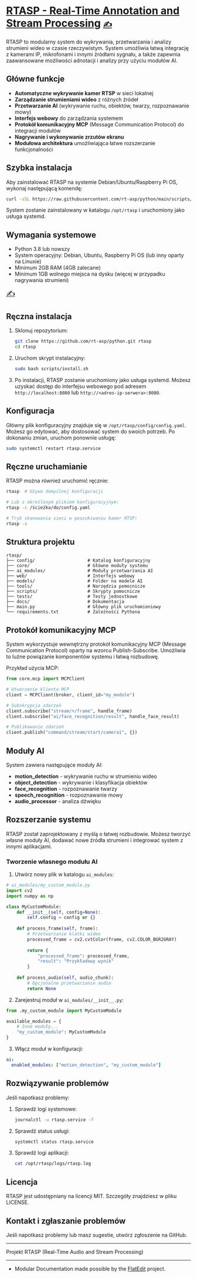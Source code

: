 
# [RTASP - Real-Time Annotation and Stream Processing](http://www.rtasp.com) [<span style='font-size:20px;'>&#x270D;</span>](git@github.com:rt-asp/python/edit/main/docs/README.md)

RTASP to modularny system do wykrywania, przetwarzania i analizy strumieni wideo w czasie rzeczywistym. System umożliwia łatwą integrację z kamerami IP, mikrofonami i innymi źródłami sygnału, a także zapewnia zaawansowane możliwości adnotacji i analizy przy użyciu modułów AI.

## Główne funkcje

- **Automatyczne wykrywanie kamer RTSP** w sieci lokalnej
- **Zarządzanie strumieniami wideo** z różnych źródeł
- **Przetwarzanie AI** (wykrywanie ruchu, obiektów, twarzy, rozpoznawanie mowy)
- **Interfejs webowy** do zarządzania systemem
- **Protokół komunikacyjny MCP** (Message Communication Protocol) do integracji modułów
- **Nagrywanie i wykonywanie zrzutów ekranu**
- **Modułowa architektura** umożliwiająca łatwe rozszerzanie funkcjonalności

## Szybka instalacja

Aby zainstalować RTASP na systemie Debian/Ubuntu/Raspberry Pi OS, wykonaj następującą komendę:

```bash
curl -sSL https://raw.githubusercontent.com/rt-asp/python/main/scripts/quick-install.sh | sudo bash
```

System zostanie zainstalowany w katalogu `/opt/rtasp` i uruchomiony jako usługa systemd.

## Wymagania systemowe

- Python 3.8 lub nowszy
- System operacyjny: Debian, Ubuntu, Raspberry Pi OS (lub inny oparty na Linuxie)
- Minimum 2GB RAM (4GB zalecane)
- Minimum 1GB wolnego miejsca na dysku (więcej w przypadku nagrywania strumieni)

 [<span style='font-size:20px;'>&#x270D;</span>](git@github.com:rt-asp/python/edit/main/docs/INSTALL.md)
## Ręczna instalacja

1. Sklonuj repozytorium:
   ```bash
   git clone https://github.com/rt-asp/python.git rtasp
   cd rtasp
   ```

2. Uruchom skrypt instalacyjny:
   ```bash
   sudo bash scripts/install.sh
   ```

3. Po instalacji, RTASP zostanie uruchomiony jako usługa systemd. Możesz uzyskać dostęp do interfejsu webowego pod adresem `http://localhost:8080` lub `http://<adres-ip-serwera>:8080`.

## Konfiguracja

Główny plik konfiguracyjny znajduje się w `/opt/rtasp/config/config.yaml`. Możesz go edytować, aby dostosować system do swoich potrzeb. Po dokonaniu zmian, uruchom ponownie usługę:

```bash
sudo systemctl restart rtasp.service
```

## Ręczne uruchamianie

RTASP można również uruchomić ręcznie:

```bash
rtasp  # Używa domyślnej konfiguracji

# Lub z określonym plikiem konfiguracyjnym:
rtasp -c /ścieżka/do/config.yaml

# Tryb skanowania sieci w poszukiwaniu kamer RTSP:
rtasp -s
```

## Struktura projektu

```
rtasp/
├── config/                    # Katalog konfiguracyjny
├── core/                      # Główne moduły systemu
├── ai_modules/                # Moduły przetwarzania AI
├── web/                       # Interfejs webowy
├── models/                    # Folder na modele AI
├── tools/                     # Narzędzia pomocnicze
├── scripts/                   # Skrypty pomocnicze
├── tests/                     # Testy jednostkowe
├── docs/                      # Dokumentacja
├── main.py                    # Główny plik uruchomieniowy
└── requirements.txt           # Zależności Pythona
```

## Protokół komunikacyjny MCP

System wykorzystuje wewnętrzny protokół komunikacyjny MCP (Message Communication Protocol) oparty na wzorcu Publish-Subscribe. Umożliwia to luźne powiązanie komponentów systemu i łatwą rozbudowę. 

Przykład użycia MCP:

```python
from core.mcp import MCPClient

# Utworzenie klienta MCP
client = MCPClient(broker, client_id="my_module")

# Subskrypcja zdarzeń
client.subscribe("stream/+/frame", handle_frame)
client.subscribe("ai/face_recognition/result", handle_face_result)

# Publikowanie zdarzeń
client.publish("command/stream/start/camera1", {})
```

## Moduły AI

System zawiera następujące moduły AI:

- **motion_detection** - wykrywanie ruchu w strumieniu wideo
- **object_detection** - wykrywanie i klasyfikacja obiektów
- **face_recognition** - rozpoznawanie twarzy
- **speech_recognition** - rozpoznawanie mowy
- **audio_processor** - analiza dźwięku

## Rozszerzanie systemu

RTASP został zaprojektowany z myślą o łatwej rozbudowie. Możesz tworzyć własne moduły AI, dodawać nowe źródła strumieni i integrować system z innymi aplikacjami.

### Tworzenie własnego modułu AI

1. Utwórz nowy plik w katalogu `ai_modules`:

```python
# ai_modules/my_custom_module.py
import cv2
import numpy as np

class MyCustomModule:
    def __init__(self, config=None):
        self.config = config or {}
        
    def process_frame(self, frame):
        # Przetwarzanie klatki wideo
        processed_frame = cv2.cvtColor(frame, cv2.COLOR_BGR2GRAY)
        
        return {
            "processed_frame": processed_frame,
            "result": "Przykładowy wynik"
        }
        
    def process_audio(self, audio_chunk):
        # Opcjonalne przetwarzanie audio
        return None
```

2. Zarejestruj moduł w `ai_modules/__init__.py`:

```python
from .my_custom_module import MyCustomModule

available_modules = {
    # Inne moduły...
    "my_custom_module": MyCustomModule
}
```

3. Włącz moduł w konfiguracji:

```yaml
ai:
  enabled_modules: ["motion_detection", "my_custom_module"]
```

## Rozwiązywanie problemów

Jeśli napotkasz problemy:

1. Sprawdź logi systemowe:
   ```bash
   journalctl -u rtasp.service -f
   ```

2. Sprawdź status usługi:
   ```bash
   systemctl status rtasp.service
   ```

3. Sprawdź logi aplikacji:
   ```bash
   cat /opt/rtasp/logs/rtasp.log
   ```

## Licencja

RTASP jest udostępniany na licencji MIT. Szczegóły znajdziesz w pliku LICENSE.

## Kontakt i zgłaszanie problemów

Jeśli napotkasz problemy lub masz sugestie, utwórz zgłoszenie na GitHub.

---

Projekt RTASP (Real-Time Audio and Stream Processing)

---
+ Modular Documentation made possible by the [FlatEdit](http://www.flatedit.com) project.
